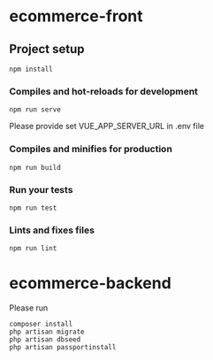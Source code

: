 # ecommerce-front

## Project setup
```
npm install
```

### Compiles and hot-reloads for development
```
npm run serve
```
Please provide set VUE_APP_SERVER_URL in .env file

### Compiles and minifies for production
```
npm run build
```

### Run your tests
```
npm run test
```

### Lints and fixes files
```
npm run lint
```
# ecommerce-backend
Please run 
```
composer install
php artisan migrate
php artisan dbseed
php artisan passportinstall
```
